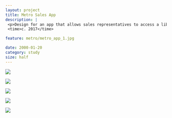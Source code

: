 ```yaml
---
layout: project
title: Metro Sales App
description: |
 <p>Design for an app that allows sales representatives to access a library of information about their product line at any time—images, manuals, warranties, competitors, etc.</p>
 <time>c. 2017</time>

feature: metro/metro_app_1.jpg

date: 2000-01-20
category: study
size: half
---
```


![]({{site.project_img_path}}metro/metro_app_2.jpg)

![]({{site.project_img_path}}metro/metro_app_3.jpg)

![]({{site.project_img_path}}metro/metro_app_4.jpg)

![]({{site.project_img_path}}metro/metro_app_5.jpg)

![]({{site.project_img_path}}metro/metro_app_6.jpg)
